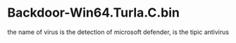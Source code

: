 # Backdoor-Win64.Turla.C.bin
the name of virus is the detection of microsoft defender, is the tipic antivirus
